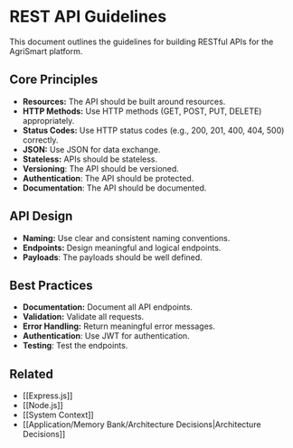 # REST API Guidelines

This document outlines the guidelines for building RESTful APIs for the AgriSmart platform.

## Core Principles

*   **Resources:** The API should be built around resources.
*   **HTTP Methods:** Use HTTP methods (GET, POST, PUT, DELETE) appropriately.
*   **Status Codes:** Use HTTP status codes (e.g., 200, 201, 400, 404, 500) correctly.
*   **JSON:** Use JSON for data exchange.
*   **Stateless:** APIs should be stateless.
* **Versioning**: The API should be versioned.
* **Authentication**: The API should be protected.
* **Documentation**: The API should be documented.

## API Design

*   **Naming:** Use clear and consistent naming conventions.
*   **Endpoints:** Design meaningful and logical endpoints.
* **Payloads**: The payloads should be well defined.

## Best Practices

*   **Documentation:** Document all API endpoints.
*   **Validation:** Validate all requests.
*   **Error Handling:** Return meaningful error messages.
* **Authentication**: Use JWT for authentication.
* **Testing**: Test the endpoints.

## Related

*   [[Express.js]]
*   [[Node.js]]
* [[System Context]]
* [[Application/Memory Bank/Architecture Decisions|Architecture Decisions]]
